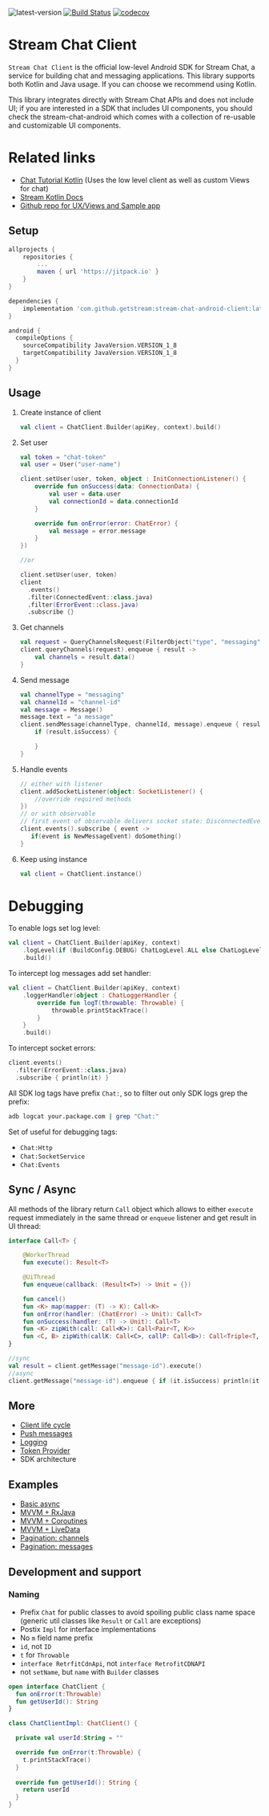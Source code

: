 ![latest-version](https://jitpack.io/v/GetStream/stream-chat-android-client.svg)
[![Build Status](https://travis-ci.com/GetStream/stream-chat-android-client.svg?branch=master)](https://travis-ci.com/GetStream/stream-chat-android-client)
[![codecov](https://codecov.io/gh/GetStream/stream-chat-android-client/branch/master/graph/badge.svg)](https://codecov.io/gh/GetStream/stream-chat-android-client)

# Stream Chat Client

`Stream Chat Client` is the official low-level Android SDK for Stream Chat, a service for building chat and messaging applications. This library supports both Kotlin and Java usage. If you can choose we recommend using Kotlin.

This library integrates directly with Stream Chat APIs and does not include UI; if you are interested in a SDK that includes UI components, you should check the stream-chat-android which comes with a collection of re-usable and customizable UI components.

# Related links

* [Chat Tutorial Kotlin](https://getstream.io/tutorials/android-chat/#kotlin) (Uses the low level client as well as custom Views for chat)
* [Stream Kotlin Docs](https://getstream.io/chat/docs/?language=kotlin)
* [Github repo for UX/Views and Sample app](https://github.com/GetStream/stream-chat-android)

## Setup
```groovy
allprojects {
    repositories {
        ...
        maven { url 'https://jitpack.io' }
    }
}
```
```groovy
dependencies {
    implementation 'com.github.getstream:stream-chat-android-client:latest-version'
}
```
```groovy
android {
  compileOptions {
    sourceCompatibility JavaVersion.VERSION_1_8
    targetCompatibility JavaVersion.VERSION_1_8
  }
}
```

## Usage
1. Create instance of client

	```kotlin
    val client = ChatClient.Builder(apiKey, context).build()
	```

2. Set user

	```kotlin
    val token = "chat-token"
    val user = User("user-name")
    
    client.setUser(user, token, object : InitConnectionListener() {
        override fun onSuccess(data: ConnectionData) {
            val user = data.user
            val connectionId = data.connectionId
        }

        override fun onError(error: ChatError) {
            val message = error.message
        }
    })
    
    //or
    
    client.setUser(user, token)
    client
	  .events()
	  .filter(ConnectedEvent::class.java)
	  .filter(ErrorEvent::class.java)
	  .subscribe {}
	```

3. Get channels

	```kotlin
    val request = QueryChannelsRequest(FilterObject("type", "messaging"), 0, 100)
    client.queryChannels(request).enqueue { result ->
        val channels = result.data()
    }
	```

4. Send message

	```kotlin
    val channelType = "messaging"
    val channelId = "channel-id"
    val message = Message()
    message.text = "a message"
    client.sendMessage(channelType, channelId, message).enqueue { result ->
        if (result.isSuccess) {
    
        }
    }
	```
	
5. Handle events

	```kotlin
	// either with listener
	client.addSocketListener(object: SocketListener() {
	    //override required methods
	})
	// or with observable
	// first event of observable delivers socket state: DisconnectedEvent, ConnectingEvent or ConnectedEvent
    client.events().subscribe { event ->
       if(event is NewMessageEvent) doSomething()
    }
	```
6. Keep using instance

    ```kotlin
    val client = ChatClient.instance()
    ```
   
# Debugging

To enable logs set log level:

```kotlin
val client = ChatClient.Builder(apiKey, context)
    .logLevel(if (BuildConfig.DEBUG) ChatLogLevel.ALL else ChatLogLevel.NOTHING)
    .build()
```

To intercept log messages add set handler:

```kotlin
val client = ChatClient.Builder(apiKey, context)
    .loggerHandler(object : ChatLoggerHandler {
        override fun logT(throwable: Throwable) {
            throwable.printStackTrace()
        }
    }
    .build()
```

To intercept socket errors:
```kotlin
client.events()
  .filter(ErrorEvent::class.java)
  .subscribe { println(it) }
```

All SDK log tags have prefix `Chat:`, so to filter out only SDK logs grep the prefix:

```bash
adb logcat your.package.com | grep "Chat:"
```

Set of useful for debugging tags:
- `Chat:Http`
- `Chat:SocketService`
- `Chat:Events`

## Sync / Async
All methods of the library return `Call` object which allows to either `execute` request immediately in the same thread or `enqueue` listener and get result in UI thread:

```kotlin
interface Call<T> {

    @WorkerThread
    fun execute(): Result<T>

    @UiThread
    fun enqueue(callback: (Result<T>) -> Unit = {})

    fun cancel()
    fun <K> map(mapper: (T) -> K): Call<K>
    fun onError(handler: (ChatError) -> Unit): Call<T>
    fun onSuccess(handler: (T) -> Unit): Call<T>
    fun <K> zipWith(call: Call<K>): Call<Pair<T, K>>
    fun <C, B> zipWith(callK: Call<C>, callP: Call<B>): Call<Triple<T, C, B>>
}
```
```kotlin
//sync
val result = client.getMessage("message-id").execute()
//async
client.getMessage("message-id").enqueue { if (it.isSuccess) println(it.data()) }
```

## More

- [Client life cycle](docs/client-lifecycle.md)
- [Push messages](docs/push-messages.md)
- [Logging](docs/logging.md)
- [Token Provider](docs/token-provider.md)
- SDK architecture

## Examples

- [Basic async](docs/example-basic-async.md)
- [MVVM + RxJava](docs/example-mvvm-rxjava.md)
- [MVVM + Coroutines](docs/example-mvvm-coroutines.md)
- [MVVM + LiveData](docs/example-mvvm-livedata.md)
- [Pagination: channels](docs/example-pagination-channels.md)
- [Pagination: messages](docs/example-pagination-messages.md)

## Development and support

### Naming

- Prefix `Chat` for public classes to avoid spoiling public class name space (generic util classes like `Result` or `Call` are exceptions)
- Postix `Impl` for interface implementations
- No `m` field name prefix
- `id`, not `ID`
- `t` for `Throwable`
- `interface RetrfitCdnApi`, not `interface RetrofitCDNAPI`
- not `setName`, but `name` with `Builder` classes 

```kotlin
open interface ChatClient {
  fun onError(t:Throwable)
  fun getUserId(): String
}

class ChatClientImpl: ChatClient() {

  private val userId:String = ""

  override fun onError(t:Throwable) {
    t.printStackTrace()
  }
  
  override fun getUserId(): String {
    return userId
  }
} 
```
